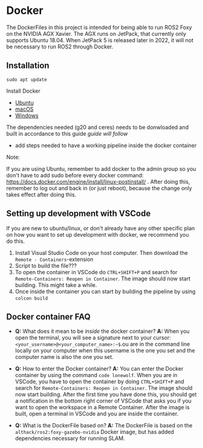# Docker
The DockerFiles in this project is intended for being able to run ROS2 Foxy on the NVIDIA AGX Xavier. The AGX runs on JetPack, that currently only supports Ubuntu 18.04. When JetPack 5 is released later in 2022, it will not be necessary to run ROS2 through Docker. 

## Installation
  ```
  sudo apt update
  ```
Install Docker
- [Ubuntu](https://www.digitalocean.com/community/tutorials/how-to-install-and-use-docker-on-ubuntu-18-04)
- [macOS](https://docs.docker.com/desktop/mac/install/)
- [Windows](https://www.youtube.com/watch?v=dQw4w9WgXcQ)

The dependencies needed (g20 and ceres) needs to be donwloaded and built in accordance to this guide *guide will follow*

- add steps needed to have a working pipeline inside the docker container


Note:

If you are using Ubuntu, remember to add docker to the admin group so you don't have to add sudo 
before every docker command: https://docs.docker.com/engine/install/linux-postinstall/ . After doing 
this, remember to log out and back in (or just reboot), because the change only takes effect after doing this.


## Setting up development with VSCode
If you are new to ubuntu/linux, or don't already have any other specific plan on how you want to set up 
development with docker, we recommend you do this.
1. Install Visual Studio Code on your host computer. Then download the `Remote - Containers`-extension
2. Script to build the file???
3. To open the container in VSCode do `CTRL+SHIFT+P` and search for `Remote-Containers: Reopen in Container`.
The image should now start building. This might take a while.
4. Once inside the container you can start by building the pipeline by using `colcon build` 



## Docker container FAQ
- **Q:** What does it mean to be *inside* the docker container? **A:** When you open the terminal, you will see a
 signature next to your cursor: `<your_username>@<your_computer_name>:~$`.ou are in the command line locally on
 your computer when this username is the one you set and the computer name is also the one you set.
 
- **Q:** How to enter the Docker container? **A:** You can enter the Docker container by using the command `code lonewolf`. When you are in VSCode, you have to open the container by doing `CTRL+SHIFT+P` and search for `Remote-Containers: Reopen in Container`. The image should now start building. After the first time you have done this, you should get a notification in the bottom right corner of VSCode that asks you if you want to open the workspace in a Remote Container. After the image is built, open a terminal in VSCode and you are inside the container. 
- **Q:** What is the DockerFile based on? **A:** The DockerFile is based on the `althack/ros2:foxy-gazebo-nvidia` Docker image, but has added dependencies necessary for running SLAM. 
